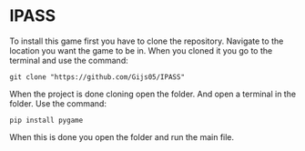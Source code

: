 # IPASS
To install this game first you have to clone the repository. Navigate to the location you 
want the game to be in. When you cloned it you go to the terminal and use the command:
```commandline
git clone "https://github.com/Gijs05/IPASS"
```
When the project is done cloning open the folder. And open a terminal in the folder. Use the command:
```commandline
pip install pygame
```

When this is done you open the folder and run the main file.

